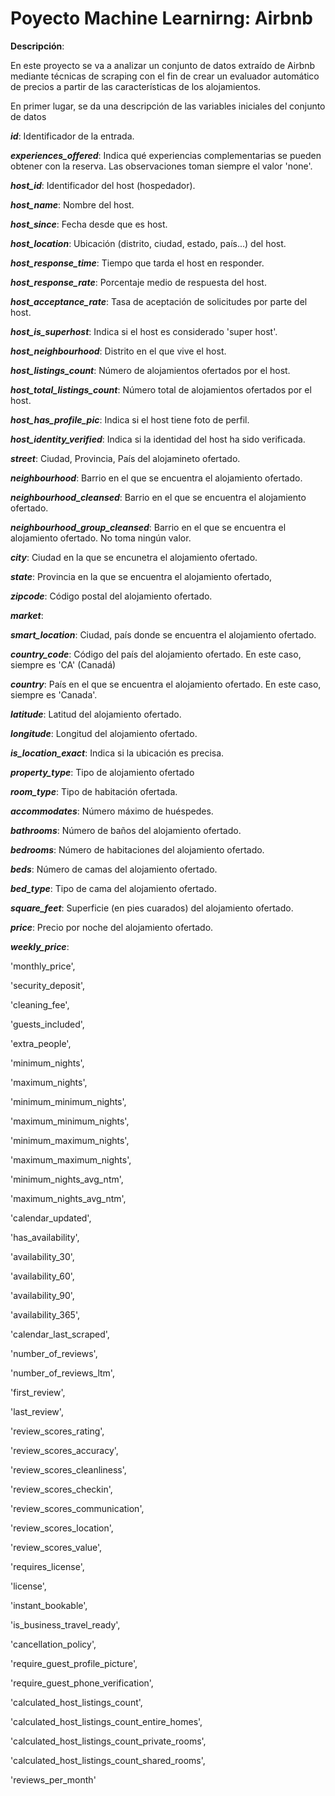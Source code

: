 # Poyecto Machine Learnirng: Airbnb

**Descripción**:

En este proyecto se va a analizar un conjunto de datos extraído de Airbnb mediante técnicas de scraping con el fin de crear un evaluador automático de precios a partir de las características de los alojamientos.


En primer lugar, se da una descripción de las variables iniciales del conjunto de datos

**_id_**: Identificador de la entrada.

**_experiences_offered_**: Indica qué experiencias complementarias se pueden obtener con la reserva. Las observaciones toman siempre el valor 'none'.

**_host_id_**: Identificador del host (hospedador).

**_host_name_**:  Nombre del host.

**_host_since_**: Fecha desde que es host.
       
**_host_location_**: Ubicación (distrito, ciudad, estado, país...) del host.

**_host_response_time_**: Tiempo que tarda el host en responder.

**_host_response_rate_**: Porcentaje medio de respuesta del host.
       
**_host_acceptance_rate_**: Tasa de aceptación de solicitudes por parte del host. 

**_host_is_superhost_**: Indica si el host es considerado 'super host'.

**_host_neighbourhood_**: Distrito en el que vive el host.
       
**_host_listings_count_**: Número de alojamientos ofertados por el host.

**_host_total_listings_count_**: Número total de alojamientos ofertados por el host.
       
**_host_has_profile_pic_**: Indica si el host tiene foto de perfil.

**_host_identity_verified_**: Indica si la identidad del host ha sido verificada.

**_street_**: Ciudad, Provincia, País del alojamineto ofertado.

**_neighbourhood_**: Barrio en el que se encuentra el alojamiento ofertado.

**_neighbourhood_cleansed_**: Barrio en el que se encuentra el alojamiento ofertado.

**_neighbourhood_group_cleansed_**: Barrio en el que se encuentra el alojamiento ofertado.
No toma ningún valor.

**_city_**: Ciudad en la que se encunetra el alojamiento ofertado.

**_state_**: Provincia en la que se encuentra el alojamiento ofertado,

**_zipcode_**: Código postal del alojamiento ofertado.

**_market_**: 

**_smart_location_**: Ciudad, país donde se encuentra el alojamiento ofertado.

**_country_code_**: Código del país del alojamiento ofertado. En este caso, siempre es 'CA' (Canadá)

**_country_**: País en el que se encuentra el alojamiento ofertado. En este caso, siempre es 'Canada'. 

**_latitude_**: Latitud del alojamiento ofertado.

**_longitude_**: Longitud del alojamiento ofertado.

**_is_location_exact_**: Indica si la ubicación es precisa.

**_property_type_**: Tipo de alojamiento ofertado 

**_room_type_**: Tipo de habitación ofertada.

**_accommodates_**: Número máximo de huéspedes.

**_bathrooms_**: Número de baños del alojamiento ofertado.

**_bedrooms_**: Número de habitaciones del alojamiento ofertado.

**_beds_**: Número de camas del alojamiento ofertado. 

**_bed_type_**: Tipo de cama del alojamiento ofertado.

**_square_feet_**: Superficie (en pies cuarados) del alojamiento ofertado. 

**_price_**: Precio por noche del alojamiento ofertado.

**_weekly_price_**: 

'monthly_price', 

'security_deposit', 

'cleaning_fee',

'guests_included', 

'extra_people', 

'minimum_nights', 

'maximum_nights',

'minimum_minimum_nights', 

'maximum_minimum_nights',

'minimum_maximum_nights', 

'maximum_maximum_nights',

'minimum_nights_avg_ntm', 

'maximum_nights_avg_ntm', 

'calendar_updated',

'has_availability', 

'availability_30', 

'availability_60',

'availability_90', 

'availability_365', 

'calendar_last_scraped',

'number_of_reviews', 

'number_of_reviews_ltm', 

'first_review',

'last_review', 

'review_scores_rating', 

'review_scores_accuracy',

'review_scores_cleanliness', 

'review_scores_checkin',

'review_scores_communication', 

'review_scores_location',

'review_scores_value', 

'requires_license', 

'license',

'instant_bookable', 

'is_business_travel_ready', 

'cancellation_policy',

'require_guest_profile_picture', 

'require_guest_phone_verification',

'calculated_host_listings_count',

'calculated_host_listings_count_entire_homes',

'calculated_host_listings_count_private_rooms',

'calculated_host_listings_count_shared_rooms', 

'reviews_per_month'
